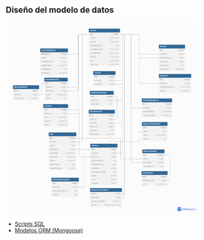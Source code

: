 ## Diseño del modelo de datos 

![ModeloBD](./img/diagrama.png)
- [Scripts SQL](./data/)
- [Modelos ORM (Mongoose)](../stage6-backend/models/)